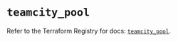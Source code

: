 # `teamcity_pool`

Refer to the Terraform Registry for docs: [`teamcity_pool`](https://registry.terraform.io/providers/jetbrains/teamcity/0.0.85/docs/resources/pool).
